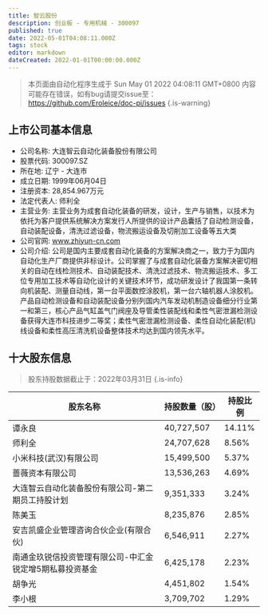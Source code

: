 ```yaml
---
title: 智云股份
description: 创业板 - 专用机械 - 300097
published: true
date: 2022-05-01T04:08:11.000Z
tags: stock
editor: markdown
dateCreated: 2022-01-01T00:00:00.000Z
---
```


> 本页面由自动化程序生成于 Sun May 01 2022 04:08:11 GMT+0800
> 内容可能存在错误，如有bug请提交issue至：https://github.com/Eroleice/doc-pi/issues
{.is-warning}

## 上市公司基本信息
- 公司名称: 大连智云自动化装备股份有限公司
- 股票代码: 300097.SZ
- 所在地: 辽宁 - 大连市
- 成立日期: 1999年06月04日
- 注册资本: 28,854.967万元
- 法定代表人: 师利全
- 主营业务: 主营业务为成套自动化装备的研发，设计，生产与销售，以技术为依托为客户提供系统解决方案发行人所提供的设计产品囊括了自动检测设备，自动装配设备，清洗过滤设备，物流搬运设备及切削加工设备等五大类
- 公司官网: www.zhiyun-cn.com
- 公司介绍: 公司是国内主要成套自动化装备的方案解决商之一，致力于为国内自动化生产厂商提供非标设计。公司掌握了与成套自动化装备方案解决密切相关的自动在线检测技术、自动装配技术、清洗过滤技术、物流搬运技术、多工位专用加工技术等自动化设计的关键技术环节，成功研发设计了我国第一条转向机装配、测量自动线，第一台平面数控涂胶机，第一台六轴机器人涂胶机。产品自动检测设备和自动装配设备分别列国内汽车发动机制造设备细分行业第一和第三，核心产品气缸盖气门阀座及导管柔性装配线和柔性气密泄漏检测设备获得大连市科技进步二等奖；柔性气密泄漏检测设备、柔性自动化装配(机)线设备和柔性高压清洗机设备整体技术均达到国内领先水平。


## 十大股东信息
> 股东持股数据截止于：2022年03月31日
{.is-info}

| 股东名称 | 持股数量（股） | 持股比例 |
| --- | --- | --- |
| 谭永良 | 40,727,507 | 14.11% |
| 师利全 | 24,707,628 | 8.56% |
| 小米科技(武汉)有限公司 | 15,499,500 | 5.37% |
| 蔷薇资本有限公司 | 13,536,263 | 4.69% |
| 大连智云自动化装备股份有限公司-第二期员工持股计划 | 9,351,333 | 3.24% |
| 陈美玉 | 8,235,876 | 2.85% |
| 安吉凯盛企业管理咨询合伙企业(有限合伙) | 6,546,911 | 2.27% |
| 南通金玖锐信投资管理有限公司-中汇金锐定增5期私募投资基金 | 6,425,178 | 2.23% |
| 胡争光 | 4,451,802 | 1.54% |
| 李小根 | 3,709,702 | 1.29% |




